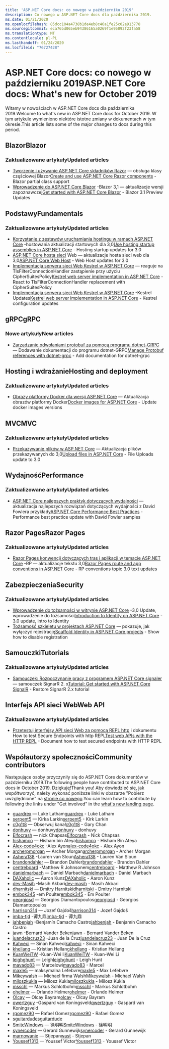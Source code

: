 ```yaml
---
title: 'ASP.NET Core docs: co nowego w październiku 2019'
description: Co nowego w ASP.NET Core docs dla października 2019.
ms.date: 01/21/2020
ms.openlocfilehash: 85dcc104a4738b1de4eb8c46a1fe25c02e913778
ms.sourcegitcommit: eca76bd065eb94386165a0269f1e95092f23fa58
ms.translationtype: MT
ms.contentlocale: pl-PL
ms.lasthandoff: 01/24/2020
ms.locfileid: "76727428"
---
```

# <a name="aspnet-core-docs-whats-new-for-october-2019"></a><span data-ttu-id="74785-103">ASP.NET Core docs: co nowego w październiku 2019</span><span class="sxs-lookup"><span data-stu-id="74785-103">ASP.NET Core docs: What's new for October 2019</span></span>

<span data-ttu-id="74785-104">Witamy w nowościach w ASP.NET Core docs dla października 2019.</span><span class="sxs-lookup"><span data-stu-id="74785-104">Welcome to what's new in ASP.NET Core docs for October 2019.</span></span> <span data-ttu-id="74785-105">W tym artykule wymieniono niektóre istotne zmiany w dokumentach w tym okresie.</span><span class="sxs-lookup"><span data-stu-id="74785-105">This article lists some of the major changes to docs during this period.</span></span>

## <a name="blazor"></a><span data-ttu-id="74785-106">Blazor</span><span class="sxs-lookup"><span data-stu-id="74785-106">Blazor</span></span>

### <a name="updated-articles"></a><span data-ttu-id="74785-107">Zaktualizowane artykuły</span><span class="sxs-lookup"><span data-stu-id="74785-107">Updated articles</span></span>

- <span data-ttu-id="74785-108">[Tworzenie i używanie ASP.NET Core składników Razor](../blazor/components.md) — obsługa klasy częściowej Blazor</span><span class="sxs-lookup"><span data-stu-id="74785-108">[Create and use ASP.NET Core Razor components](../blazor/components.md) - Blazor partial class support</span></span>
- <span data-ttu-id="74785-109">[Wprowadzenie do ASP.NET Core Blazor](../blazor/get-started.md) -Blazor 3,1 — aktualizacje wersji zapoznawczej</span><span class="sxs-lookup"><span data-stu-id="74785-109">[Get started with ASP.NET Core Blazor](../blazor/get-started.md) - Blazor 3.1 Preview Updates</span></span>

## <a name="fundamentals"></a><span data-ttu-id="74785-110">Podstawy</span><span class="sxs-lookup"><span data-stu-id="74785-110">Fundamentals</span></span>

### <a name="updated-articles"></a><span data-ttu-id="74785-111">Zaktualizowane artykuły</span><span class="sxs-lookup"><span data-stu-id="74785-111">Updated articles</span></span>

- <span data-ttu-id="74785-112">[Korzystanie z zestawów uruchamiania hostingu w ramach ASP.NET Core](../fundamentals/host/platform-specific-configuration.md) -hostowania aktualizacji startowych dla 3,0</span><span class="sxs-lookup"><span data-stu-id="74785-112">[Use hosting startup assemblies in ASP.NET Core](../fundamentals/host/platform-specific-configuration.md) - Hosting startup updates for 3.0</span></span>
- <span data-ttu-id="74785-113">[ASP.NET Core hosta sieci](../fundamentals/host/web-host.md) Web — aktualizacje hosta sieci web dla 3,0</span><span class="sxs-lookup"><span data-stu-id="74785-113">[ASP.NET Core Web Host](../fundamentals/host/web-host.md) - Web Host updates for 3.0</span></span>
- <span data-ttu-id="74785-114">[Implementacja serwera sieci Web Kestrel w ASP.NET Core](../fundamentals/servers/kestrel.md) — reaguje na TlsFilterConnectionHandler zastąpienie przy użyciu CipherSuitesPolicy</span><span class="sxs-lookup"><span data-stu-id="74785-114">[Kestrel web server implementation in ASP.NET Core](../fundamentals/servers/kestrel.md) - React to TlsFilterConnectionHandler replacement with CipherSuitesPolicy</span></span>
- <span data-ttu-id="74785-115">[Implementacja serwera sieci Web Kestrel w ASP.NET Core](../fundamentals/servers/kestrel.md) -Kestrel Updates</span><span class="sxs-lookup"><span data-stu-id="74785-115">[Kestrel web server implementation in ASP.NET Core](../fundamentals/servers/kestrel.md) - Kestrel configuration updates</span></span>

## <a name="grpc"></a><span data-ttu-id="74785-116">gRPC</span><span class="sxs-lookup"><span data-stu-id="74785-116">gRPC</span></span>

### <a name="new-articles"></a><span data-ttu-id="74785-117">Nowe artykuły</span><span class="sxs-lookup"><span data-stu-id="74785-117">New articles</span></span>

- <span data-ttu-id="74785-118">[Zarządzanie odwołaniami protobuf za pomocą programu dotnet-GRPC](../grpc/dotnet-grpc.md) — Dodawanie dokumentacji do programu dotnet-GRPC</span><span class="sxs-lookup"><span data-stu-id="74785-118">[Manage Protobuf references with dotnet-grpc](../grpc/dotnet-grpc.md) - Add documentation for dotnet-grpc</span></span>

## <a name="hosting-and-deployment"></a><span data-ttu-id="74785-119">Hosting i wdrażanie</span><span class="sxs-lookup"><span data-stu-id="74785-119">Hosting and deployment</span></span>

### <a name="updated-articles"></a><span data-ttu-id="74785-120">Zaktualizowane artykuły</span><span class="sxs-lookup"><span data-stu-id="74785-120">Updated articles</span></span>

- <span data-ttu-id="74785-121">[Obrazy platformy Docker dla wersji ASP.NET Core](../host-and-deploy/docker/building-net-docker-images.md) — Aktualizacja obrazów platformy Docker</span><span class="sxs-lookup"><span data-stu-id="74785-121">[Docker images for ASP.NET Core](../host-and-deploy/docker/building-net-docker-images.md) - Update docker images versions</span></span>

## <a name="mvc"></a><span data-ttu-id="74785-122">MVC</span><span class="sxs-lookup"><span data-stu-id="74785-122">MVC</span></span>

### <a name="updated-articles"></a><span data-ttu-id="74785-123">Zaktualizowane artykuły</span><span class="sxs-lookup"><span data-stu-id="74785-123">Updated articles</span></span>

- <span data-ttu-id="74785-124">[Przekazywanie plików w ASP.NET Core](../mvc/models/file-uploads.md) — Aktualizacja plików przekazywanych do 3,0</span><span class="sxs-lookup"><span data-stu-id="74785-124">[Upload files in ASP.NET Core](../mvc/models/file-uploads.md) - File Uploads update to 3.0</span></span>

## <a name="performance"></a><span data-ttu-id="74785-125">Wydajność</span><span class="sxs-lookup"><span data-stu-id="74785-125">Performance</span></span>

### <a name="updated-articles"></a><span data-ttu-id="74785-126">Zaktualizowane artykuły</span><span class="sxs-lookup"><span data-stu-id="74785-126">Updated articles</span></span>

- <span data-ttu-id="74785-127">[ASP.NET Core najlepszych praktyk dotyczących wydajności](../performance/performance-best-practices.md) — aktualizacja najlepszych rozwiązań dotyczących wydajności z David Fowlera przykłady</span><span class="sxs-lookup"><span data-stu-id="74785-127">[ASP.NET Core Performance Best Practices](../performance/performance-best-practices.md) - Performance best practice update with David Fowler samples</span></span>

## <a name="razor-pages"></a><span data-ttu-id="74785-128">Razor Pages</span><span class="sxs-lookup"><span data-stu-id="74785-128">Razor Pages</span></span>

### <a name="updated-articles"></a><span data-ttu-id="74785-129">Zaktualizowane artykuły</span><span class="sxs-lookup"><span data-stu-id="74785-129">Updated articles</span></span>

- <span data-ttu-id="74785-130">[Razor Pages konwencji dotyczących tras i aplikacji w temacie ASP.NET Core](../razor-pages/razor-pages-conventions.md) -RP — aktualizacje tekstu 3,0</span><span class="sxs-lookup"><span data-stu-id="74785-130">[Razor Pages route and app conventions in ASP.NET Core](../razor-pages/razor-pages-conventions.md) - RP conventions topic 3.0 text updates</span></span>

## <a name="security"></a><span data-ttu-id="74785-131">Zabezpieczenia</span><span class="sxs-lookup"><span data-stu-id="74785-131">Security</span></span>

### <a name="updated-articles"></a><span data-ttu-id="74785-132">Zaktualizowane artykuły</span><span class="sxs-lookup"><span data-stu-id="74785-132">Updated articles</span></span>

- <span data-ttu-id="74785-133">[Wprowadzenie do tożsamości w witrynie ASP.NET Core](../security/authentication/identity.md) -3,0 Update, wprowadzenie do tożsamości</span><span class="sxs-lookup"><span data-stu-id="74785-133">[Introduction to Identity on ASP.NET Core](../security/authentication/identity.md) - 3.0 update, intro to Identity</span></span>
- <span data-ttu-id="74785-134">[Tożsamość szkieletu w projektach ASP.NET Core](../security/authentication/scaffold-identity.md) — pokazuje, jak wyłączyć rejestrację</span><span class="sxs-lookup"><span data-stu-id="74785-134">[Scaffold Identity in ASP.NET Core projects](../security/authentication/scaffold-identity.md) - Show how to disable registration</span></span>

## <a name="tutorials"></a><span data-ttu-id="74785-135">Samouczki</span><span class="sxs-lookup"><span data-stu-id="74785-135">Tutorials</span></span>

### <a name="updated-articles"></a><span data-ttu-id="74785-136">Zaktualizowane artykuły</span><span class="sxs-lookup"><span data-stu-id="74785-136">Updated articles</span></span>

- <span data-ttu-id="74785-137">[Samouczek: Rozpoczynanie pracy z programem ASP.NET Core signaler](../tutorials/signalr.md) — samouczek SignarR 2. x</span><span class="sxs-lookup"><span data-stu-id="74785-137">[Tutorial: Get started with ASP.NET Core SignalR](../tutorials/signalr.md) - Restore SignarR 2.x tutorial</span></span>

## <a name="web-api"></a><span data-ttu-id="74785-138">Interfejs API sieci Web</span><span class="sxs-lookup"><span data-stu-id="74785-138">Web API</span></span>

### <a name="updated-articles"></a><span data-ttu-id="74785-139">Zaktualizowane artykuły</span><span class="sxs-lookup"><span data-stu-id="74785-139">Updated articles</span></span>

- <span data-ttu-id="74785-140">[Przetestuj interfejsy API sieci Web za pomocą REPL http](../web-api/http-repl.md) i dokumentu How to test Secure Endpoints with http REPL</span><span class="sxs-lookup"><span data-stu-id="74785-140">[Test web APIs with the HTTP REPL](../web-api/http-repl.md) - Document how to test secured endpoints with HTTP REPL</span></span>

## <a name="community-contributors"></a><span data-ttu-id="74785-141">Współautorzy społeczności</span><span class="sxs-lookup"><span data-stu-id="74785-141">Community contributors</span></span>

<span data-ttu-id="74785-142">Następujące osoby przyczyniły się do ASP.NET Core dokumentów w październiku 2019.</span><span class="sxs-lookup"><span data-stu-id="74785-142">The following people have contributed to ASP.NET Core docs in October 2019.</span></span> <span data-ttu-id="74785-143">Dziękuję!</span><span class="sxs-lookup"><span data-stu-id="74785-143">Thank you!</span></span> <span data-ttu-id="74785-144">Aby dowiedzieć się, jak współtworzyć, należy wykonać poniższe linki w obszarze "Pobierz uwzględnione" na [stronie co nowego](index.yml).</span><span class="sxs-lookup"><span data-stu-id="74785-144">You can learn how to contribute by following the links under "Get involved" in the [what's new landing page](index.yml).</span></span>

- <span data-ttu-id="74785-145">[guardrex](https://github.com/guardrex) — Luke Latham</span><span class="sxs-lookup"><span data-stu-id="74785-145">[guardrex](https://github.com/guardrex) - Luke Latham</span></span>
- <span data-ttu-id="74785-146">[serpent5](https://github.com/serpent5) — Kirka Larkin</span><span class="sxs-lookup"><span data-stu-id="74785-146">[serpent5](https://github.com/serpent5) - Kirk Larkin</span></span>
- <span data-ttu-id="74785-147">[c0g1t8](https://github.com/c0g1t8) — Obserwuj kanał</span><span class="sxs-lookup"><span data-stu-id="74785-147">[c0g1t8](https://github.com/c0g1t8) - Gary Chan</span></span>
- <span data-ttu-id="74785-148">[donhuvy](https://github.com/donhuvy) — donhuvy</span><span class="sxs-lookup"><span data-stu-id="74785-148">[donhuvy](https://github.com/donhuvy) - donhuvy</span></span>
- <span data-ttu-id="74785-149">[Elfocrash](https://github.com/Elfocrash) — nick Chapsas</span><span class="sxs-lookup"><span data-stu-id="74785-149">[Elfocrash](https://github.com/Elfocrash) - Nick Chapsas</span></span>
- <span data-ttu-id="74785-150">[hishamco](https://github.com/hishamco) — Hisham bin Ateya</span><span class="sxs-lookup"><span data-stu-id="74785-150">[hishamco](https://github.com/hishamco) - Hisham Bin Ateya</span></span>
- <span data-ttu-id="74785-151">[Alex-code4okc](https://github.com/alex-code4okc) -Alex Ayon</span><span class="sxs-lookup"><span data-stu-id="74785-151">[alex-code4okc](https://github.com/alex-code4okc) - Alex Ayon</span></span>
- <span data-ttu-id="74785-152">[archerpmorgan](https://github.com/archerpmorgan) — Archer Morgan</span><span class="sxs-lookup"><span data-stu-id="74785-152">[archerpmorgan](https://github.com/archerpmorgan) - Archer Morgan</span></span>
- <span data-ttu-id="74785-153">[Ashera138](https://github.com/Ashera138) -Lauren van Sloun</span><span class="sxs-lookup"><span data-stu-id="74785-153">[Ashera138](https://github.com/Ashera138) - Lauren Van Sloun</span></span>
- <span data-ttu-id="74785-154">[brandondahler](https://github.com/brandondahler) — Brandon Dahler</span><span class="sxs-lookup"><span data-stu-id="74785-154">[brandondahler](https://github.com/brandondahler) - Brandon Dahler</span></span>
- <span data-ttu-id="74785-155">[centreboard](https://github.com/centreboard) -Matthew R Johnsonem</span><span class="sxs-lookup"><span data-stu-id="74785-155">[centreboard](https://github.com/centreboard) - Matthew R Johnson</span></span>
- <span data-ttu-id="74785-156">[danielmarbach](https://github.com/danielmarbach) — Daniel Marbach</span><span class="sxs-lookup"><span data-stu-id="74785-156">[danielmarbach](https://github.com/danielmarbach) - Daniel Marbach</span></span>
- <span data-ttu-id="74785-157">[DAXaholic](https://github.com/DAXaholic) — Aaron Kunz</span><span class="sxs-lookup"><span data-stu-id="74785-157">[DAXaholic](https://github.com/DAXaholic) - Aaron Kunz</span></span>
- <span data-ttu-id="74785-158">[dev-Masih](https://github.com/dev-masih) -Masih Akbari</span><span class="sxs-lookup"><span data-stu-id="74785-158">[dev-masih](https://github.com/dev-masih) - Masih Akbari</span></span>
- <span data-ttu-id="74785-159">[dharnitski](https://github.com/dharnitski) — Dmitry Harnitski</span><span class="sxs-lookup"><span data-stu-id="74785-159">[dharnitski](https://github.com/dharnitski) - Dmitry Harnitski</span></span>
- <span data-ttu-id="74785-160">[embok345](https://github.com/embok345) -em Poulter</span><span class="sxs-lookup"><span data-stu-id="74785-160">[embok345](https://github.com/embok345) - Em Poulter</span></span>
- <span data-ttu-id="74785-161">[georgiosd](https://github.com/georgiosd) — Georgios Diamantopoulos</span><span class="sxs-lookup"><span data-stu-id="74785-161">[georgiosd](https://github.com/georgiosd) - Georgios Diamantopoulos</span></span>
- <span data-ttu-id="74785-162">[harrison314](https://github.com/harrison314) — Jozef Gajdoš</span><span class="sxs-lookup"><span data-stu-id="74785-162">[harrison314](https://github.com/harrison314) - Jozef Gajdoš</span></span>
- <span data-ttu-id="74785-163">[imba-tjd](https://github.com/imba-tjd) -谭九鼎</span><span class="sxs-lookup"><span data-stu-id="74785-163">[imba-tjd](https://github.com/imba-tjd) - 谭九鼎</span></span>
- <span data-ttu-id="74785-164">[jahbenjah](https://github.com/jahbenjah) -Benjamín Camacho Castro</span><span class="sxs-lookup"><span data-stu-id="74785-164">[jahbenjah](https://github.com/jahbenjah) - Benjamín Camacho Castro</span></span>
- <span data-ttu-id="74785-165">[jawn](https://github.com/jawn) -Bernard Vander Beken</span><span class="sxs-lookup"><span data-stu-id="74785-165">[jawn](https://github.com/jawn) - Bernard Vander Beken</span></span>
- <span data-ttu-id="74785-166">[juandelacruz23](https://github.com/juandelacruz23) -Juan de la Cruz</span><span class="sxs-lookup"><span data-stu-id="74785-166">[juandelacruz23](https://github.com/juandelacruz23) - Juan De la Cruz</span></span>
- <span data-ttu-id="74785-167">[Kahveci](https://github.com/kahveci) — Sinan Kahveci</span><span class="sxs-lookup"><span data-stu-id="74785-167">[kahveci](https://github.com/kahveci) - Sinan Kahveci</span></span>
- <span data-ttu-id="74785-168">[khellang](https://github.com/khellang) — Kristian Hellang</span><span class="sxs-lookup"><span data-stu-id="74785-168">[khellang](https://github.com/khellang) - Kristian Hellang</span></span>
- <span data-ttu-id="74785-169">[KuanWeiTW](https://github.com/KuanWeiTW) -Kuan-Wei li</span><span class="sxs-lookup"><span data-stu-id="74785-169">[KuanWeiTW](https://github.com/KuanWeiTW) - Kuan-Wei Li</span></span>
- <span data-ttu-id="74785-170">[leighghunt](https://github.com/leighghunt) — Leigh</span><span class="sxs-lookup"><span data-stu-id="74785-170">[leighghunt](https://github.com/leighghunt) - Leigh Hunt</span></span>
- <span data-ttu-id="74785-171">[mavado83](https://github.com/mavado83) — Marcelowi</span><span class="sxs-lookup"><span data-stu-id="74785-171">[mavado83](https://github.com/mavado83) - Marcel</span></span>
- <span data-ttu-id="74785-172">[maxle5](https://github.com/maxle5) — maksymalna Lefebvre</span><span class="sxs-lookup"><span data-stu-id="74785-172">[maxle5](https://github.com/maxle5) - Max Lefebvre</span></span>
- <span data-ttu-id="74785-173">[Mikeywalsh](https://github.com/Mikeywalsh) — Michael firma Walsh</span><span class="sxs-lookup"><span data-stu-id="74785-173">[Mikeywalsh](https://github.com/Mikeywalsh) - Michael Walsh</span></span>
- <span data-ttu-id="74785-174">[miloszkukla](https://github.com/miloszkukla) — Milosz Kukla</span><span class="sxs-lookup"><span data-stu-id="74785-174">[miloszkukla](https://github.com/miloszkukla) - Milosz Kukla</span></span>
- <span data-ttu-id="74785-175">[msschl](https://github.com/msschl) — Markus Schlotbohm</span><span class="sxs-lookup"><span data-stu-id="74785-175">[msschl](https://github.com/msschl) - Markus Schlotbohm</span></span>
- <span data-ttu-id="74785-176">[ohelmer](https://github.com/ohelmer) — Orlando Helmer</span><span class="sxs-lookup"><span data-stu-id="74785-176">[ohelmer](https://github.com/ohelmer) - Orlando Helmer</span></span>
- <span data-ttu-id="74785-177">[Olcay](https://github.com/olcay) — Olcay Bayram</span><span class="sxs-lookup"><span data-stu-id="74785-177">[olcay](https://github.com/olcay) - Olcay Bayram</span></span>
- <span data-ttu-id="74785-178">[qwertzguy](https://github.com/qwertzguy) -Gaspard van Koningsveld</span><span class="sxs-lookup"><span data-stu-id="74785-178">[qwertzguy](https://github.com/qwertzguy) - Gaspard van Koningsveld</span></span>
- <span data-ttu-id="74785-179">[rgomez90](https://github.com/rgomez90) — Rafael Gomez</span><span class="sxs-lookup"><span data-stu-id="74785-179">[rgomez90](https://github.com/rgomez90) - Rafael Gomez</span></span>
- [<span data-ttu-id="74785-180">sguitardude</span><span class="sxs-lookup"><span data-stu-id="74785-180">sguitardude</span></span>](https://github.com/sguitardude) 
- <span data-ttu-id="74785-181">[SmiteWindows](https://github.com/SmiteWindows) — 徐明明</span><span class="sxs-lookup"><span data-stu-id="74785-181">[SmiteWindows](https://github.com/SmiteWindows) - 徐明明</span></span>
- <span data-ttu-id="74785-182">[synercoder](https://github.com/synercoder) — Gerard Gunnewijk</span><span class="sxs-lookup"><span data-stu-id="74785-182">[synercoder](https://github.com/synercoder) - Gerard Gunnewijk</span></span>
- <span data-ttu-id="74785-183">[marnowanie](https://github.com/wast) — Stjepan</span><span class="sxs-lookup"><span data-stu-id="74785-183">[wast](https://github.com/wast) - Stjepan</span></span>
- <span data-ttu-id="74785-184">[Youssef1313](https://github.com/Youssef1313) — Youssef Victor</span><span class="sxs-lookup"><span data-stu-id="74785-184">[Youssef1313](https://github.com/Youssef1313) - Youssef Victor</span></span>
